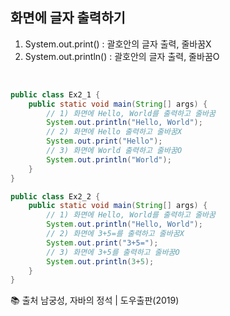 ## 화면에 글자 출력하기
1. System.out.print() : 괄호안의 글자 출력, 줄바꿈X
2. System.out.println() : 괄호안의 글자 출력, 줄바꿈O
</br>

```java
public class Ex2_1 {
    public static void main(String[] args) {
        // 1) 화면에 Hello, World를 출력하고 줄바꿈
        System.out.println("Hello, World");
        // 2) 화면에 Hello 출력하고 줄바꿈X
        System.out.print("Hello");
        // 3) 화면에 World 출력하고 줄바꿈O
        System.out.println("World");
    }
}
```

```java
public class Ex2_2 {
    public static void main(String[] args) {
        // 1) 화면에 Hello, World를 출력하고 줄바꿈
        System.out.println("Hello, World");
        // 2) 화면에 3+5=를 출력하고 줄바꿈X
        System.out.print("3+5=");
        // 3) 화면에 3+5를 출력하고 줄바꿈O
        System.out.println(3+5);
    }
}
```
📚 출처
남궁성, 자바의 정석 | 도우출판(2019)
